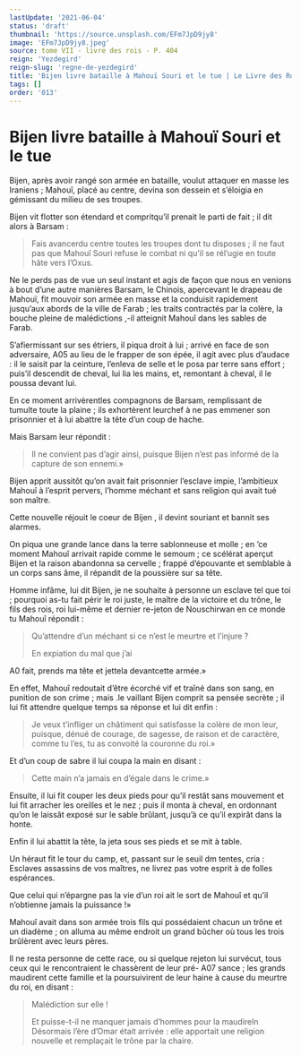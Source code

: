 ```yaml
---
lastUpdate: '2021-06-04'
status: 'draft'
thumbnail: 'https://source.unsplash.com/EFm7JpD9jy8'
image: 'EFm7JpD9jy8.jpeg'
source: tome VII - livre des rois - P. 404
reign: 'Yezdegird'
reign-slug: 'regne-de-yezdegird'
title: 'Bijen livre bataille à Mahouï Souri et le tue | Le Livre des Rois | Shâhnâmeh'
tags: []
order: '013'
---
```


# Bijen livre bataille à Mahouï Souri et le tue

Bijen, après avoir rangé son armée en bataille, voulut attaquer en masse les Iraniens ; Mahouî, placé au centre, devina son dessein et s’éloigia en gémissant du milieu de ses troupes.

Bijen vit flotter son étendard et compritqu’il prenait le parti de fait ; il dit alors à Barsam :

> Fais avancerdu centre toutes les troupes dont tu disposes ; il ne faut pas que Mahouî Souri refuse le combat ni qu’il se rél’ugie en toute hâte vers l’Oxus.

Ne le perds pas de vue un seul instant et agis de façon que nous en venions à bout d’une autre manières Barsam, le Chinois, apercevant le drapeau de Mahouï, fit mouvoir son armée en masse et la conduisit rapidement jusqu’aux abords de la ville de Farab ; les traits contractés par la colère, la bouche pleine de malédictions ,-il atteignit Mahouî dans les sables de Farab.

S’afiermissant sur ses étriers, il piqua droit à lui ; arrivé en face de son adversaire, A05 au lieu de le frapper de son épée, il agit avec plus d’audace : il le saisit par la ceinture, l’enleva de selle et le posa par terre sans effort ; puis’il descendit de cheval, lui lia les mains, et, remontant à cheval, il le poussa devant lui.

En ce moment arrivèrentles compagnons de Barsam, remplissant de tumulte toute la plaine ; ils exhortèrent leurchef à ne pas emmener son prisonnier et à lui abattre la tête d’un coup de hache.

Mais Barsam leur répondit :

> Il ne convient pas d’agir ainsi, puisque Bijen n’est pas informé de la capture de son ennemi.»

Bijen apprit aussitôt qu’on avait fait prisonnier l’esclave impie, l’ambitieux Mahouî à l’esprit pervers, l’homme méchant et sans religion qui avait tué son maître.

Cette nouvelle réjouit le coeur de Bijen , il devint souriant et bannit ses alarmes.

On piqua une grande lance dans la terre sablonneuse et molle ; en ’ce moment Mahouî arrivait rapide comme le semoum ; ce scélérat aperçut Bijen et la raison abandonna sa cervelle ; frappé d’épouvante et semblable à un corps sans âme, il répandit de la poussière sur sa tête.

Homme infâme, lui dit Bijen, je ne souhaite à personne un esclave tel que toi ; pourquoi as-tu fait périr le roi juste, le maître de la victoire et du trône, le fils des rois, roi lui-même et dernier re-jeton de Nouschirwan en ce monde tu Mahouî répondit :

> Qu’attendre d’un méchant si ce n’est le meurtre et l’injure ?
>
> En expiation du mal que j’ai
>
> 
A0
fait, prends ma tête et jettela devantcette armée.»

En effet, Mahouî redoutait d’être écorché vif et traîné dans son sang, en punition de son crime ; mais .le vaillant Bijen comprit sa pensée secrète ; il lui fit attendre quelque temps sa réponse et lui dit enfin :

> Je veux t’infliger un châtiment qui satisfasse la colère de mon leur, puisque, dénué de courage, de sagesse, de raison et de caractère, comme tu l’es, tu as convoité la couronne du roi.»

Et d’un coup de sabre il lui coupa la main en disant :

> Cette main n’a jamais en d’égale dans le crime.»

Ensuite, il lui fit couper les deux pieds pour qu’il restât sans mouvement et lui fit arracher les oreilles et le nez ; puis il monta à cheval, en ordonnant qu’on le laissât exposé sur le sable brûlant, jusqu’à ce qu’il expirât dans la honte.

Enfin il lui abattit la tête, la jeta sous ses pieds et se mit à table.

Un héraut fit le tour du camp, et, passant sur le seuil dm tentes, cria : Esclaves assassins de vos maîtres, ne livrez pas votre esprit à de folles espérances.

Que celui qui n’épargne pas la vie d’un roi ait le sort de Mahouî et qu’il n’obtienne jamais la puissance !»

Mahouî avait dans son armée trois fils qui possédaient chacun un trône et un diadème ; on alluma au même endroit un grand bûcher où tous les trois brûlèrent avec leurs pères.

Il ne resta personne de cette race, ou si quelque rejeton lui survécut, tous ceux qui le rencontraient le chassèrent de leur pré- A07 sance ; les grands maudirent cette famille et la poursuivirent de leur haine à cause du meurtre du roi, en disant :

> Malédiction sur elle !
>
> Et puisse-t-il ne manquer jamais d’hommes pour la maudireln Désormais l’ère d’Omar était arrivée : elle apportait une religion nouvelle et remplaçait le trône par la chaire.
